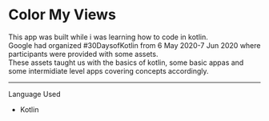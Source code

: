 # Color My Views
This app was built while i was learning how to code in kotlin.
<br>
Google had organized #30DaysofKotlin from 6 May 2020-7 Jun 2020 where participants were provided with some assets.<br>
These assets taught us with the basics of kotlin, some basic appas and some intermidiate level apps covering concepts accordingly.
___
Language Used
* Kotlin
